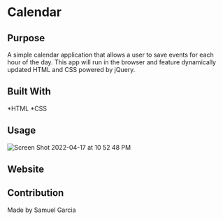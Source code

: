 # Calendar


## Purpose
A simple calendar application that allows a user to save events for each hour of the day. This app will run in the browser and feature dynamically updated HTML and CSS powered by jQuery.

## Built With 
*HTML *CSS

## Usage
![Screen Shot 2022-04-17 at 10 52 48 PM](https://user-images.githubusercontent.com/100814742/163747341-33221210-b5e8-4db6-a255-58dde2600f35.png)

## Website

## Contribution
Made by Samuel Garcia

